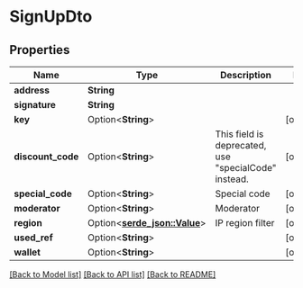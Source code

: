 # SignUpDto

## Properties

Name | Type | Description | Notes
------------ | ------------- | ------------- | -------------
**address** | **String** |  | 
**signature** | **String** |  | 
**key** | Option<**String**> |  | [optional]
**discount_code** | Option<**String**> | This field is deprecated, use \"specialCode\" instead. | [optional]
**special_code** | Option<**String**> | Special code | [optional]
**moderator** | Option<**String**> | Moderator | [optional]
**region** | Option<[**serde_json::Value**](.md)> | IP region filter | [optional]
**used_ref** | Option<**String**> |  | [optional]
**wallet** | Option<**String**> |  | [optional]

[[Back to Model list]](../README.md#documentation-for-models) [[Back to API list]](../README.md#documentation-for-api-endpoints) [[Back to README]](../README.md)


